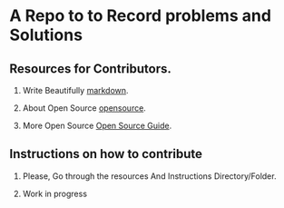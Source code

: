 # A Repo to to Record problems and Solutions

## Resources for Contributors.

1. Write Beautifully [markdown](https://www.markdownguide.org/basic-syntax/).

2. About Open Source [opensource](https://opensource.com/open-source-way).

3. More Open Source [Open Source Guide](https://opensource.guide/starting-a-project/).


## Instructions on how to contribute

1. Please, Go through the resources And Instructions Directory/Folder.

2. Work in progress
